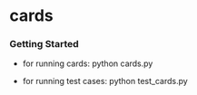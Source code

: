 # cards

### Getting Started ###
* for running cards: python cards.py

* for running test cases: python test_cards.py
